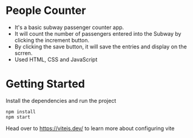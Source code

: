 # People Counter

- It's a basic subway passenger counter app.
- It will count the number of passengers entered into the Subway by clicking the increment button.
- By clicking the save button, it will save the entries and display on the scrren.
- Used HTML, CSS and JavaScript

# Getting Started

Install the dependencies and run the project

```
npm install
npm start
```

Head over to https://vitejs.dev/ to learn more about configuring vite
